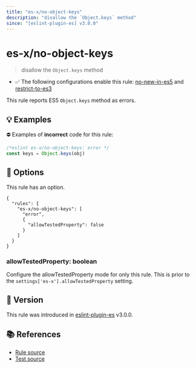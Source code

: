 ```yaml
---
title: "es-x/no-object-keys"
description: "disallow the `Object.keys` method"
since: "[eslint-plugin-es] v3.0.0"
---
```


# es-x/no-object-keys
> disallow the `Object.keys` method

- ✅ The following configurations enable this rule: [no-new-in-es5] and [restrict-to-es3]

This rule reports ES5 `Object.keys` method as errors.

## 💡 Examples

⛔ Examples of **incorrect** code for this rule:

<eslint-playground type="bad">

```js
/*eslint es-x/no-object-keys: error */
const keys = Object.keys(obj)
```

</eslint-playground>

## 🔧 Options

This rule has an option.

```jsonc
{
  "rules": {
    "es-x/no-object-keys": [
      "error",
      {
        "allowTestedProperty": false
      }
    ]
  }
}
```

### allowTestedProperty: boolean

Configure the allowTestedProperty mode for only this rule.
This is prior to the `settings['es-x'].allowTestedProperty` setting.

## 🚀 Version

This rule was introduced in [eslint-plugin-es] v3.0.0.

[eslint-plugin-es]: https://github.com/mysticatea/eslint-plugin-es

## 📚 References

- [Rule source](https://github.com/eslint-community/eslint-plugin-es-x/blob/master/lib/rules/no-object-keys.js)
- [Test source](https://github.com/eslint-community/eslint-plugin-es-x/blob/master/tests/lib/rules/no-object-keys.js)

[no-new-in-es5]: ../configs/index.md#no-new-in-es5
[restrict-to-es3]: ../configs/index.md#restrict-to-es3
